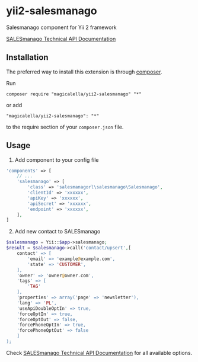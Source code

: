 # yii2-salesmanago
Salesmanago component for Yii 2 framework

[SALESmanago Technical API Documentation](http://support.salesmanago.pl/wp-content/uploads/2014/10/SALESmanago-API-en.pdf)

Installation
------------

The preferred way to install this extension is through [composer](http://getcomposer.org/download/).

Run

```
composer require "magicalella/yii2-salesmanago" "*"
```

or add

```
"magicalella/yii2-salesmanago": "*"
```

to the require section of your `composer.json` file.

Usage
-----

1. Add component to your config file
```php
'components' => [
    // ...
    'salesmanago' => [
        'class' => 'salesmanagorl\salesmanago\Salesmanago',
        'clientId' => 'xxxxxx',
        'apiKey' => 'xxxxxx',
        'apiSecret' => 'xxxxxx',
        'endpoint' => 'xxxxxx',
    ],
]
```

2. Add new contact to SALESmanago
```php
$salesmanago = Yii::$app->salesmanago;
$result = $salesmanago->call('contact/upsert',[
    contact' => [
        'email' => 'example@example.com',
        'state' => 'CUSTOMER',
    ],
    'owner' => 'owner@owner.com',
    'tags' => [
        'TAG'
    ],
    'properties' => array('page' => 'newsletter'),
    'lang' => 'PL',
    'useApiDoubleOptIn' => true,
    'forceOptIn' => true,
    'forceOptOut' => false,
    'forcePhoneOptIn' => true,
    'forcePhoneOptOut' => false
    ]
);
```

Check [SALESmanago Technical API Documentation](http://support.salesmanago.pl/wp-content/uploads/2014/10/SALESmanago-API-en.pdf) for all available options.
